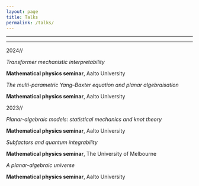 ```yaml
---
layout: page
title: Talks
permalink: /talks/
---
```


---
---

2024//

_Transformer mechanistic interpretability_

**Mathematical physics seminar**, Aalto University

_The multi-parametric Yang–Baxter equation and planar algebraisation_

**Mathematical physics seminar**, Aalto University


2023//

_Planar-algebraic models: statistical mechanics and knot theory_

**Mathematical physics seminar**, Aalto University

_Subfactors and quantum integrability_

**Mathematical physics seminar**, The University of Melbourne

_A planar-algebraic universe_

**Mathematical physics seminar**, Aalto University
